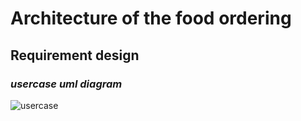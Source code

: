 # Architecture of the food ordering #
## Requirement design ##
### *usercase uml diagram* ###
![usercase](https://user-images.githubusercontent.com/101241134/160544336-97fd75c7-ebaf-4fe9-9269-d5ae4b23978e.jpg)

